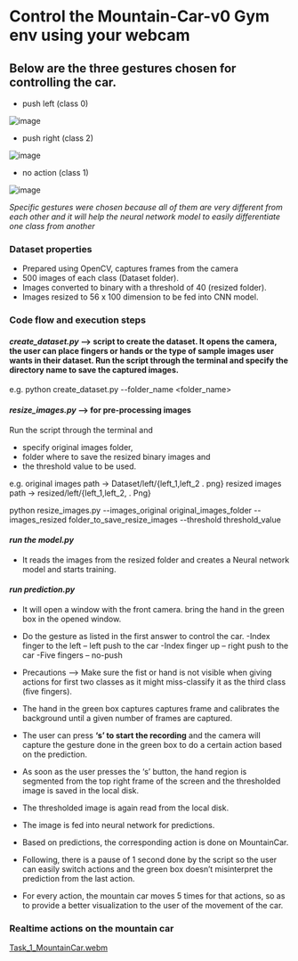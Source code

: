 # Control the Mountain-Car-v0 Gym env using your webcam


## Below are the three gestures chosen for controlling the car.

- push left (class 0)

![image](https://user-images.githubusercontent.com/23450113/222438191-e409b709-ecb2-4691-8c1c-c66b2727f3c2.png)

- push right (class 2)

![image](https://user-images.githubusercontent.com/23450113/222438309-d5faf6b2-7754-4da8-9881-0a96c8e7f6ff.png)

- no action (class 1)

![image](https://user-images.githubusercontent.com/23450113/222438364-6c94f2d9-351b-4d29-a4f4-8278062e4f11.png)

*Specific gestures were chosen because all of them are very different from each other and it will help the neural network model to easily differentiate one class from another*

### Dataset properties 

- Prepared using OpenCV, captures frames from the camera
- 500 images of each class (Dataset folder).
- Images converted to binary with a threshold of 40 (resized folder).
- Images resized to 56 x 100 dimension to be fed into CNN model.

### Code flow and execution steps

#### *create_dataset.py* --> script to create the dataset. It opens the camera, the user can place fingers or hands or the type of sample images user wants in their dataset. Run the script through the terminal and specify the **directory name** to save the captured images.

e.g. python create_dataset.py --folder_name <folder_name>

#### *resize_images.py* --> for  pre-processing images

Run the script through the terminal and 
- specify original images folder,
- folder where to save the resized binary images and 
- the threshold value to be used.

e.g. original images path → Dataset/left/{left_1,left_2 . png}
     resized images path → resized/left/{left_1,left_2, . Png}

python resize_images.py --images_original original_images_folder --images_resized folder_to_save_resize_images --threshold threshold_value

#### *run the model.py*
- It reads the images from the resized folder and creates a Neural network model and starts training.

#### *run prediction.py* 

- It will open a window with the front camera. bring the hand in the green box in the opened window.
- Do the gesture as listed in the first answer to control the car. 
  -Index finger to the left – left push to the car
  -Index finger up – right push to the car
  -Five fingers – no-push

- Precautions --> Make sure the fist or hand is not visible when giving actions for first two classes as it might miss-classify it as the third class (five fingers).
- The hand in the green box captures captures frame and calibrates the background until a given number of frames are captured.  
- The user can press **‘s’ to start the recording** and the camera will capture the gesture done in the green box to do a certain action based on the prediction.
- As soon as the user presses the ‘s’ button,  the hand region is segmented from the top right frame of the screen and the thresholded image is saved in the local disk.
- The thresholded image is again read from the local disk.
- The image is fed into neural network for predictions.
- Based on predictions, the corresponding action is done on MountainCar.
- Following, there is a pause of 1 second done by the script so the user can easily switch actions and the green box doesn’t misinterpret the prediction from the last action.
- For every action, the mountain car moves 5 times for that actions, so as to provide a better visualization to the user of the movement of the car.


### Realtime actions on the mountain car
[Task_1_MountainCar.webm](https://user-images.githubusercontent.com/23450113/222442477-21cec4ca-aeee-4551-b17b-6576778892bd.webm)

